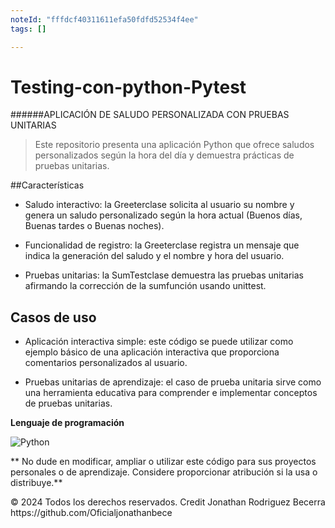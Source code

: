 ```yaml
---
noteId: "fffdcf40311611efa50fdfd52534f4ee"
tags: []

---
```


# Testing-con-python-Pytest

######APLICACIÓN DE SALUDO PERSONALIZADA CON PRUEBAS UNITARIAS
> Este repositorio presenta una aplicación Python que ofrece saludos personalizados según la hora del día y demuestra prácticas de pruebas unitarias.

##Características

- Saludo interactivo: la Greeterclase solicita al usuario su nombre y genera un saludo personalizado según la hora actual (Buenos días, Buenas tardes o Buenas noches).

- Funcionalidad de registro: la Greeterclase registra un mensaje que indica la generación del saludo y el nombre y hora del usuario.

- Pruebas unitarias: la SumTestclase demuestra las pruebas unitarias afirmando la corrección de la sumfunción usando unittest.

## Casos de uso

- Aplicación interactiva simple: este código se puede utilizar como ejemplo básico de una aplicación interactiva que proporciona comentarios personalizados al usuario.

- Pruebas unitarias de aprendizaje: el caso de prueba unitaria sirve como una herramienta educativa para comprender e implementar conceptos de pruebas unitarias.

**Lenguaje de programación**

![Python](https://img.shields.io/badge/Python%20-%2314354C.svg?style=for-the-badge&logo=python&logoColor=white)

** No dude en modificar, ampliar o utilizar este código para sus proyectos personales o de aprendizaje. Considere proporcionar atribución si la usa o distribuye.**
<footer>
  <p>&copy; 2024 Todos los derechos reservados. Credit Jonathan Rodriguez Becerra https://github.com/Oficialjonathanbece </p>
</footer>